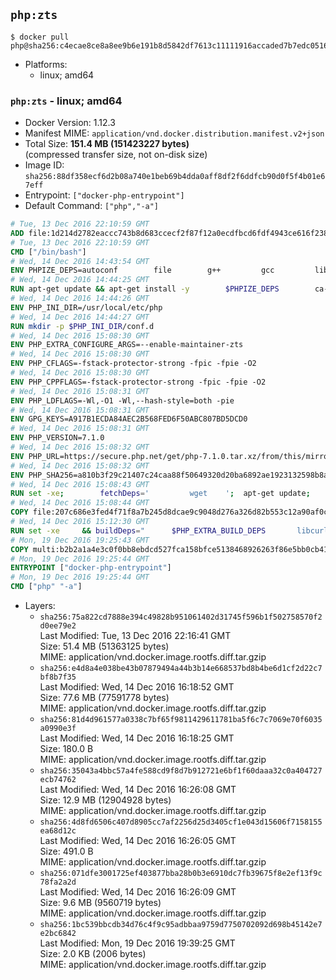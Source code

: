 ## `php:zts`

```console
$ docker pull php@sha256:c4ecae8ce8a8ee9b6e191b8d5842df7613c11111916accaded7b7edc05169e81
```

-	Platforms:
	-	linux; amd64

### `php:zts` - linux; amd64

-	Docker Version: 1.12.3
-	Manifest MIME: `application/vnd.docker.distribution.manifest.v2+json`
-	Total Size: **151.4 MB (151423227 bytes)**  
	(compressed transfer size, not on-disk size)
-	Image ID: `sha256:88df358ecf6d2b08a740e1beb69b4dda0aff8df2f6ddfcb90d0f5f4b01e67eff`
-	Entrypoint: `["docker-php-entrypoint"]`
-	Default Command: `["php","-a"]`

```dockerfile
# Tue, 13 Dec 2016 22:10:59 GMT
ADD file:1d214d2782eaccc743b8d683ccecf2f87f12a0ecdfbcd6fdf4943ce616f23870 in / 
# Tue, 13 Dec 2016 22:10:59 GMT
CMD ["/bin/bash"]
# Wed, 14 Dec 2016 14:43:54 GMT
ENV PHPIZE_DEPS=autoconf 		file 		g++ 		gcc 		libc-dev 		make 		pkg-config 		re2c
# Wed, 14 Dec 2016 14:44:25 GMT
RUN apt-get update && apt-get install -y 		$PHPIZE_DEPS 		ca-certificates 		curl 		libedit2 		libsqlite3-0 		libxml2 		xz-utils 	--no-install-recommends && rm -r /var/lib/apt/lists/*
# Wed, 14 Dec 2016 14:44:26 GMT
ENV PHP_INI_DIR=/usr/local/etc/php
# Wed, 14 Dec 2016 14:44:27 GMT
RUN mkdir -p $PHP_INI_DIR/conf.d
# Wed, 14 Dec 2016 15:08:30 GMT
ENV PHP_EXTRA_CONFIGURE_ARGS=--enable-maintainer-zts
# Wed, 14 Dec 2016 15:08:30 GMT
ENV PHP_CFLAGS=-fstack-protector-strong -fpic -fpie -O2
# Wed, 14 Dec 2016 15:08:30 GMT
ENV PHP_CPPFLAGS=-fstack-protector-strong -fpic -fpie -O2
# Wed, 14 Dec 2016 15:08:31 GMT
ENV PHP_LDFLAGS=-Wl,-O1 -Wl,--hash-style=both -pie
# Wed, 14 Dec 2016 15:08:31 GMT
ENV GPG_KEYS=A917B1ECDA84AEC2B568FED6F50ABC807BD5DCD0
# Wed, 14 Dec 2016 15:08:31 GMT
ENV PHP_VERSION=7.1.0
# Wed, 14 Dec 2016 15:08:32 GMT
ENV PHP_URL=https://secure.php.net/get/php-7.1.0.tar.xz/from/this/mirror PHP_ASC_URL=https://secure.php.net/get/php-7.1.0.tar.xz.asc/from/this/mirror
# Wed, 14 Dec 2016 15:08:32 GMT
ENV PHP_SHA256=a810b3f29c21407c24caa88f50649320d20ba6892ae1923132598b8a0ca145b6 PHP_MD5=cf36039303c47f493100afea522a8f53
# Wed, 14 Dec 2016 15:08:43 GMT
RUN set -xe; 		fetchDeps=' 		wget 	'; 	apt-get update; 	apt-get install -y --no-install-recommends $fetchDeps; 	rm -rf /var/lib/apt/lists/*; 		mkdir -p /usr/src; 	cd /usr/src; 		wget -O php.tar.xz "$PHP_URL"; 		if [ -n "$PHP_SHA256" ]; then 		echo "$PHP_SHA256 *php.tar.xz" | sha256sum -c -; 	fi; 	if [ -n "$PHP_MD5" ]; then 		echo "$PHP_MD5 *php.tar.xz" | md5sum -c -; 	fi; 		if [ -n "$PHP_ASC_URL" ]; then 		wget -O php.tar.xz.asc "$PHP_ASC_URL"; 		export GNUPGHOME="$(mktemp -d)"; 		for key in $GPG_KEYS; do 			gpg --keyserver ha.pool.sks-keyservers.net --recv-keys "$key"; 		done; 		gpg --batch --verify php.tar.xz.asc php.tar.xz; 		rm -r "$GNUPGHOME"; 	fi; 		apt-get purge -y --auto-remove $fetchDeps
# Wed, 14 Dec 2016 15:08:44 GMT
COPY file:207c686e3fed4f71f8a7b245d8dcae9c9048d276a326d82b553c12a90af0c0ca in /usr/local/bin/ 
# Wed, 14 Dec 2016 15:12:30 GMT
RUN set -xe 	&& buildDeps=" 		$PHP_EXTRA_BUILD_DEPS 		libcurl4-openssl-dev 		libedit-dev 		libsqlite3-dev 		libssl-dev 		libxml2-dev 	" 	&& apt-get update && apt-get install -y $buildDeps --no-install-recommends && rm -rf /var/lib/apt/lists/* 		&& export CFLAGS="$PHP_CFLAGS" 		CPPFLAGS="$PHP_CPPFLAGS" 		LDFLAGS="$PHP_LDFLAGS" 	&& docker-php-source extract 	&& cd /usr/src/php 	&& ./configure 		--with-config-file-path="$PHP_INI_DIR" 		--with-config-file-scan-dir="$PHP_INI_DIR/conf.d" 				--disable-cgi 				--enable-ftp 		--enable-mbstring 		--enable-mysqlnd 				--with-curl 		--with-libedit 		--with-openssl 		--with-zlib 				$PHP_EXTRA_CONFIGURE_ARGS 	&& make -j "$(nproc)" 	&& make install 	&& { find /usr/local/bin /usr/local/sbin -type f -executable -exec strip --strip-all '{}' + || true; } 	&& make clean 	&& docker-php-source delete 		&& apt-get purge -y --auto-remove -o APT::AutoRemove::RecommendsImportant=false $buildDeps
# Mon, 19 Dec 2016 19:25:43 GMT
COPY multi:b2b2a1a4e3c0f0bb8ebdcd527fca158bfce5138468926263f86e5bb0cb41970f in /usr/local/bin/ 
# Mon, 19 Dec 2016 19:25:44 GMT
ENTRYPOINT ["docker-php-entrypoint"]
# Mon, 19 Dec 2016 19:25:44 GMT
CMD ["php" "-a"]
```

-	Layers:
	-	`sha256:75a822cd7888e394c49828b951061402d31745f596b1f502758570f2d0ee79e2`  
		Last Modified: Tue, 13 Dec 2016 22:16:41 GMT  
		Size: 51.4 MB (51363125 bytes)  
		MIME: application/vnd.docker.image.rootfs.diff.tar.gzip
	-	`sha256:e4d8a4e038be43b07879494a44b3b14e668537bd8b4be6d1cf2d22c7bf8b7f35`  
		Last Modified: Wed, 14 Dec 2016 16:18:52 GMT  
		Size: 77.6 MB (77591778 bytes)  
		MIME: application/vnd.docker.image.rootfs.diff.tar.gzip
	-	`sha256:81d4d961577a0338c7bf65f9811429611781ba5f6c7c7069e70f6035a0990e3f`  
		Last Modified: Wed, 14 Dec 2016 16:18:25 GMT  
		Size: 180.0 B  
		MIME: application/vnd.docker.image.rootfs.diff.tar.gzip
	-	`sha256:35043a4bbc57a4fe588cd9f8d7b912721e6bf1f60daaa32c0a404727ecb74762`  
		Last Modified: Wed, 14 Dec 2016 16:26:08 GMT  
		Size: 12.9 MB (12904928 bytes)  
		MIME: application/vnd.docker.image.rootfs.diff.tar.gzip
	-	`sha256:4d8fd6506c407d8905cc7af2256d25d3405cf1e043d15606f7158155ea68d12c`  
		Last Modified: Wed, 14 Dec 2016 16:26:05 GMT  
		Size: 491.0 B  
		MIME: application/vnd.docker.image.rootfs.diff.tar.gzip
	-	`sha256:071dfe3001725ef403877bba28b0b3e6910dc7fb39675f8e2ef13f9c78fa2a2d`  
		Last Modified: Wed, 14 Dec 2016 16:26:09 GMT  
		Size: 9.6 MB (9560719 bytes)  
		MIME: application/vnd.docker.image.rootfs.diff.tar.gzip
	-	`sha256:1bc539bbcdb34d76c4f9c95adbbaa9759d7750702092d698b45142e7e2bc6842`  
		Last Modified: Mon, 19 Dec 2016 19:39:25 GMT  
		Size: 2.0 KB (2006 bytes)  
		MIME: application/vnd.docker.image.rootfs.diff.tar.gzip
